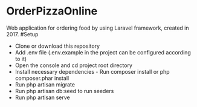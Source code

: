 # OrderPizzaOnline
Web application for ordering food by using Laravel framework, created in 2017.
#Setup
- Clone or download this repository
- Add .env file (.env.example in the project can be configured according to it)
- Open the console and cd project root directory
- Install necessary dependencies - Run composer install or php composer.phar install
- Run php artisan migrate
- Run php artisan db:seed to run seeders
- Run php artisan serve
